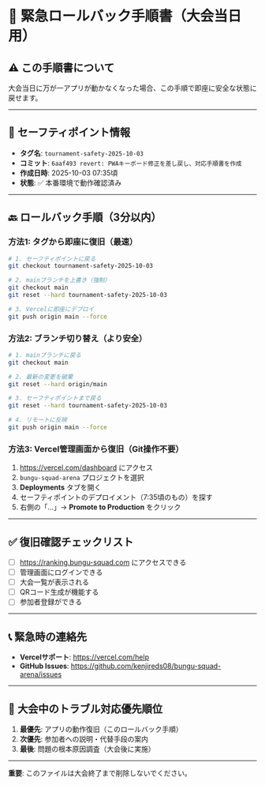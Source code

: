 # 🚨 緊急ロールバック手順書（大会当日用）

## ⚠️ この手順書について
大会当日に万が一アプリが動かなくなった場合、この手順で即座に安全な状態に戻せます。

---

## 📌 セーフティポイント情報
- **タグ名**: `tournament-safety-2025-10-03`
- **コミット**: `6aaf493 revert: PWAキーボード修正を差し戻し、対応手順書を作成`
- **作成日時**: 2025-10-03 07:35頃
- **状態**: ✅ 本番環境で動作確認済み

---

## 🔙 ロールバック手順（3分以内）

### 方法1: タグから即座に復旧（最速）
```bash
# 1. セーフティポイントに戻る
git checkout tournament-safety-2025-10-03

# 2. mainブランチを上書き（強制）
git checkout main
git reset --hard tournament-safety-2025-10-03

# 3. Vercelに即座にデプロイ
git push origin main --force
```

### 方法2: ブランチ切り替え（より安全）
```bash
# 1. mainブランチに戻る
git checkout main

# 2. 最新の変更を破棄
git reset --hard origin/main

# 3. セーフティポイントまで戻る
git reset --hard tournament-safety-2025-10-03

# 4. リモートに反映
git push origin main --force
```

### 方法3: Vercel管理画面から復旧（Git操作不要）
1. https://vercel.com/dashboard にアクセス
2. `bungu-squad-arena` プロジェクトを選択
3. **Deployments** タブを開く
4. セーフティポイントのデプロイメント（7:35頃のもの）を探す
5. 右側の「...」→ **Promote to Production** をクリック

---

## ✅ 復旧確認チェックリスト
- [ ] https://ranking.bungu-squad.com にアクセスできる
- [ ] 管理画面にログインできる
- [ ] 大会一覧が表示される
- [ ] QRコード生成が機能する
- [ ] 参加者登録ができる

---

## 📞 緊急時の連絡先
- **Vercelサポート**: https://vercel.com/help
- **GitHub Issues**: https://github.com/kenjireds08/bungu-squad-arena/issues

---

## 🎯 大会中のトラブル対応優先順位
1. **最優先**: アプリの動作復旧（このロールバック手順）
2. **次優先**: 参加者への説明・代替手段の案内
3. **最後**: 問題の根本原因調査（大会後に実施）

---

**重要**: このファイルは大会終了まで削除しないでください。
